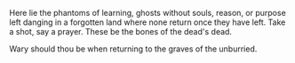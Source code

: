 Here lie the phantoms of learning, ghosts without souls, reason, or purpose left danging in a forgotten land where none return once they have left. Take a shot, say a prayer. These be the bones of the dead's dead.

Wary should thou be when returning to the graves of the unburried.
